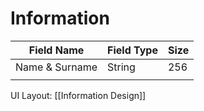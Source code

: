 # Information

| Field Name     | Field Type | Size |
| -------------- | ---------- | ---- |
| Name & Surname | String     | 256  |
|                |            |      |
UI Layout: [[Information Design]]